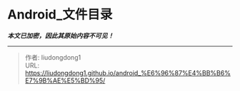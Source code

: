 # Android_文件目录

***本文已加密，因此其原始内容不可见！***

---

> 作者: liudongdong1  
> URL: https://liudongdong1.github.io/android_%E6%96%87%E4%BB%B6%E7%9B%AE%E5%BD%95/  

